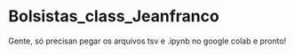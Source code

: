 # Bolsistas_class_Jeanfranco
Gente, só precisan pegar os arquivos tsv e .ipynb no google colab e pronto!
